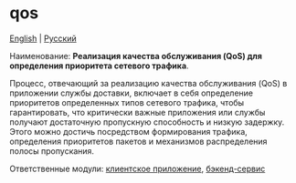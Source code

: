 # qos

[English](qos.md) | [Русский](qos.ru.md)

Наименование: **Реализация качества обслуживания (QoS) для определения приоритета сетевого трафика**.

Процесс, отвечающий за реализацию качества обслуживания (QoS) в приложении службы доставки, включает в себя определение приоритетов определенных типов сетевого трафика, чтобы гарантировать, что критически важные приложения или службы получают достаточную пропускную способность и низкую задержку. Этого можно достичь посредством формирования трафика, определения приоритетов пакетов и механизмов распределения полосы пропускания.

Ответственные модули: [клиентское приложение](../../frontend/adminclient.ru.md), [бэкенд-сервис](../../backend/adminbackend.ru.md)
